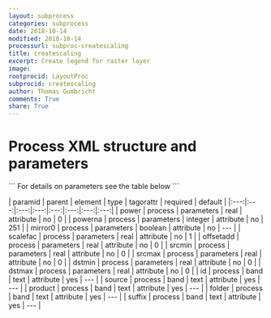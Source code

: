 ```yaml
---
layout: subprocess
categories: subprocess
date: 2018-10-14
modified: 2018-10-14
processurl: subproc-createscaling
title: createscaling
excerpt: Create legend for raster layer
image: 
rootprocid: LayoutProc
subprocid: createscaling
author: Thomas Gumbricht
comments: True
share: True
---
```


<h1 class='foot-description'>Process XML structure and parameters</h1>
```
For details on parameters see the table below
<?xml version="1.0" ?>
<process>
  <!--Generated from python-->
  <userproj plotid="yourplotid" projectid="yourprojectid" siteid="yoursiteid" system="systemid" tractid="yourtractid" userid="youruserid"/>
  <period endday="DD" endmonth="MM" endyear="YYYY" seasonendday="DD" seasonendmonth="MM" seasonstartday="DD" seasonstartmonth="MM" startday="DD" startmonth="MM" startyear="YYYY" timestep="timestep"/>
  <parameters dstmax="xyz.abc" dstmin="xyz.abc" mirror0="True/False" offsetadd="xyz.abc" power="xyz.abc" powerna="xyz" scalefac="xyz.abc" srcmax="xyz.abc" srcmin="xyz.abc"/>
  <band folder="txtstring" id="txtstring" product="txtstring" source="txtstring" suffix="txtstring"/>
</process>
```

| paramid | parent | element | type | tagorattr | required | default |
|:---:|:---:|:---:|:---:|:---:|:---:|:---:|:---:|
| power | process | parameters | real | attribute | no | 0 |
| powerna | process | parameters | integer | attribute | no | 251 |
| mirror0 | process | parameters | boolean | attribute | no | --- |
| scalefac | process | parameters | real | attribute | no | 1 |
| offsetadd | process | parameters | real | attribute | no | 0 |
| srcmin | process | parameters | real | attribute | no | 0 |
| srcmax | process | parameters | real | attribute | no | 0 |
| dstmin | process | parameters | real | attribute | no | 0 |
| dstmax | process | parameters | real | attribute | no | 0 |
| id | process | band | text | attribute | yes | --- |
| source | process | band | text | attribute | yes | --- |
| product | process | band | text | attribute | yes | --- |
| folder | process | band | text | attribute | yes | --- |
| suffix | process | band | text | attribute | yes | --- |
